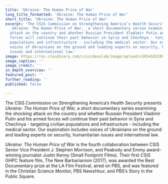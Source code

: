 ```yaml
---
title: 'Ukraine: The Human Price of War'
long_title_formatted: 'Ukraine: The Human Price of War'
short_title: 'Ukraine: The Human Price of War'
excerpt: 'The CSIS Commission on Strengthening America’s Health Security presents
  _Ukraine: The Human Price of War,_ a short documentary series examining the shocking
  attack on the country and whether Russian President Vladimir Putin and his armed
  forces will continue their past behavior in Syria and Chechnya - targeting civilian
  populations and infrastructure - including the medical sector. Our exploration includes
  voices of Ukrainians on the ground and leading experts on security, humanitarian
  issues and international law.'
image: https://res.cloudinary.com/csisideaslab/image/upload/v1654102208/health-commission/Ukraine_The_Human_Price_of_War_Final_THUMBNAIL.Still001_ayxt55.jpg
image_caption: ''
image_credit: ''
in_depth_overview: ''
featured_post: ''
further_reading: ''
published: false

---
```

The CSIS Commission on Strengthening America’s Health Security presents _Ukraine: The Human Price of War,_ a short documentary series examining the shocking attack on the country and whether Russian President Vladimir Putin and his armed forces will continue their past behavior in Syria and Chechnya - targeting civilian populations and infrastructure - including the medical sector. Our exploration includes voices of Ukrainians on the ground and leading experts on security, humanitarian issues and international law.   
   
_Ukraine: The Human Price of War_ is the fourth collaboration between CSIS Senior Vice President J. Stephen Morrison, and Peabody and Emmy award-winning journalist Justin Kenny (Small Footprint Films). Their first CSIS GHPC feature film, The New Barbarianism (2017), was awarded the Best Documentary prize at the LA Film Festival, aired on PBS, and was featured in the Christian Science Monitor, PBS NewsHour, and PBS’s Story in the Public Square.